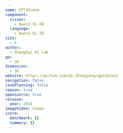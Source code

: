 ```yaml
---
name: GPT4Scene
component:
  vision:
    - Qwen2-VL-7B
  language:
    - Qwen2-VL-7B
size:
  - 8
author:
  - Shanghai AI Lab
qa:
  - 3D
dimension:
  - 3D
website: https://github.com/Qi-Zhangyang/gpt4scene
navigation: false
taskPlanning: false
reason: true
opensource: true
release:
  year: 2024
imageVideo: Video
score:
  benchmark: {}
  summary: {}
---
```

